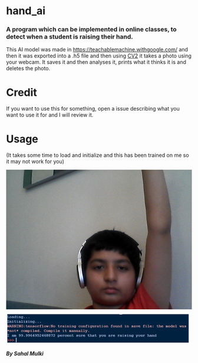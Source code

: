 # hand_ai
### A program which can be implemented in online classes, to detect when a student is raising their hand.

This AI model was made in https://teachablemachine.withgoogle.com/ and then it was exported
into a .h5 file and then using [CV2](https://pypi.org/project/opencv-python/) it takes a photo
using your webcam. It saves it and then analyses it, prints what it thinks it is and deletes the photo.

# Credit

If you want to use this for something, open a issue describing what you want to use it for and I will review it.

# Usage

(It takes some time to load and initialize and this has been trained on me so it may not work for you)

![IMAGE](https://raw.githubusercontent.com/lepythoner/hand_ai/master/images/cv.jpg)
![IMAGE2](https://raw.githubusercontent.com/lepythoner/hand_ai/master/images/Capture.png)

_**By Sahal Mulki**_
